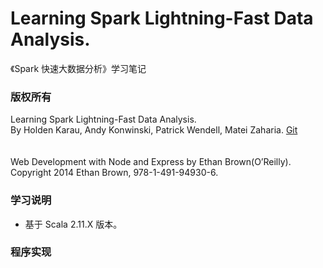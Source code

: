 # Learning Spark Lightning-Fast Data Analysis. #
《Spark 快速大数据分析》学习笔记
### 版权所有 ###
Learning Spark Lightning-Fast Data Analysis.  
By Holden Karau, Andy Konwinski, Patrick Wendell, Matei Zaharia.
[Git](https://github.com/databricks/learning-spark)  </br></br>  
Web Development with Node and Express by Ethan Brown(O’Reilly).   
Copyright 2014 Ethan Brown, 978-1-491-94930-6.
### 学习说明 ###
-   基于 Scala 2.11.X 版本。
### 程序实现 ###
